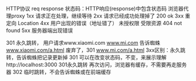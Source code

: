 HTTP协议   req response
状态码：HTTP响应(response)中包含状态码
浏览器代理proxy
1xx 请求正在处理，继续等待
2xx 请求已经成功处理掉了            200  ok
3xx 重定向 Location
4xx 用户出现的错误（地址错了） 未授权限 受限资源 404 not found
5xx 服务器端出现错误



301 永久跳转，
用户请求www.xiaomi.com   www.mi.com
告诉蜘蛛
www.xiaomi.com/a.html 
废弃了，301 www.mi.com/a.html
3xx区别：永久跳转，告诉蜘蛛把记录更新掉
301 可以在改变状态码，不变，来展示理解
http://localhost:3000 301永久跳转
再次访问，浏览器有缓存，不需要再走服务器
302 临时跳转，不会告诉蜘蛛或在前端缓存